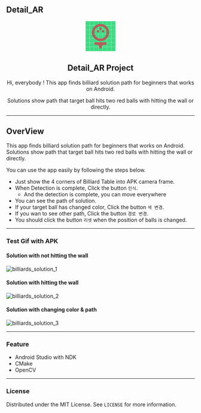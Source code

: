 ## Detail_AR

<p align="center">
    <img src="assets/logo.png" alt="Logo" width="80" height="80">
</p>

  <h2 align="center">Detail_AR Project</h2>

  <p align="center">
    <p align="center">
      Hi, everybody ! This app finds billiard solution path for beginners that works on Android.
		</p>
		<p align="center">
      Solutions show path that target ball hits two red balls with hitting the wall or directly. 
		</p>
</p>



------

## OverView

This app finds billiard solution path for beginners that works on Android. Solutions show path that target ball hits two red balls with hitting the wall or directly. 

You can use the app easily by following the steps below.

- Just show the 4 corners of Billiard Table into APK camera frame.
- When Detection is complete, Click the button `인식`.
  - And the detection is complete, you can move everywhere
- You can see the path of solution.
- If your target ball has changed color, Click the button  `색 변경`.
- If you wan to see other path, Click the button  `경로 변경`.
- You should click the button `리셋` when the position of balls is changed.

-----

### Test Gif with APK

#### Solution with not hitting the wall

![billiards_solution_1](Assets/billiards_solution_1.gif)

#### Solution with hitting the wall

![billiards_solution_2](Assets/billiards_solution_2.gif)

#### Solution with changing color & path

![billiards_solution_3](Assets/billiards_solution_3.gif)

-----

### Feature

- Android Studio with NDK
- CMake
- OpenCV

------

### License

Distributed under the MIT License. See `LICENSE` for more information.
